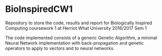# BioInspiredCW1
Repository to store the code, results and report for Biologically Inspired Computing coursework 1 at Herriot What University 2016/2017 Sem 1

The code implemented consists of a generic Genetic Algorithm, a minimal Neural Network implementation with back-propagation and genetic operators to apply to vectors and to neural networks.